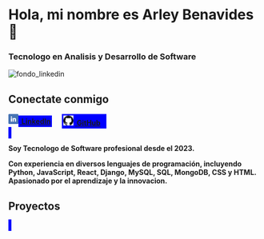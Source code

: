 ### <h1>Hola, mi nombre es Arley Benavides 👋</h1>

<h3>Tecnologo en Analisis y Desarrollo de Software</h3>

![fondo_linkedin](https://github.com/user-attachments/assets/648e2fd9-e380-471a-950f-bef8aadcc91a)

## Conectate conmigo

<div style="display: flex; gap: 20px;">
  <a href="https://www.linkedin.com/in/arley-benavides-giraldo-615a35291/" target="_blank">
    <img src="https://github.com/ArleyBG/ArleyBG/blob/main/linkedin.png" alt="LinkedIn" style="width: 20px; height: 20px;"><b style="padding: 3px; background: blue;"> LinkedIn
  </a>
  <a href="https://github.com/ArleyBG/ArleyBG" target="_blank">
    <img src="https://github.com/ArleyBG/ArleyBG/blob/main/github.png" alt="GitHub" style="width: 20px; height: 20px;"><b style="padding: 3px; background: blue;"> GitHub
  </a>
</div>

</br>

<p>Soy Tecnologo de Software profesional desde el 2023.<p> 
Con experiencia en diversos lenguajes de programación, incluyendo Python, JavaScript, React, Django, MySQL, SQL, MongoDB, CSS y HTML. Apasionado por el aprendizaje y la innovacion.

</br>

## Proyectos

<!--
**ArleyBG/ArleyBG** is a ✨ _special_ ✨ repository because its `README.md` (this file) appears on your GitHub profile.

Here are some ideas to get you started:

- 🔭 I’m currently working on ...
- 🌱 I’m currently learning ...
- 👯 I’m looking to collaborate on ...
- 🤔 I’m looking for help with ...
- 💬 Ask me about ...
- 📫 How to reach me: ...
- 😄 Pronouns: ...
- ⚡ Fun fact: ...
-->
